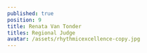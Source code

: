 ```yaml
---
published: true
position: 9
title: Renata Van Tonder
titles: Regional Judge
avatar: /assets/rhythmicexcellence-copy.jpg
---
```

